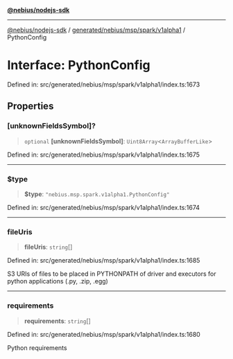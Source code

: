 [**@nebius/nodejs-sdk**](../../../../../../README.md)

---

[@nebius/nodejs-sdk](../../../../../../README.md) / [generated/nebius/msp/spark/v1alpha1](../README.md) / PythonConfig

# Interface: PythonConfig

Defined in: src/generated/nebius/msp/spark/v1alpha1/index.ts:1673

## Properties

### \[unknownFieldsSymbol\]?

> `optional` **\[unknownFieldsSymbol\]**: `Uint8Array`\<`ArrayBufferLike`\>

Defined in: src/generated/nebius/msp/spark/v1alpha1/index.ts:1675

---

### $type

> **$type**: `"nebius.msp.spark.v1alpha1.PythonConfig"`

Defined in: src/generated/nebius/msp/spark/v1alpha1/index.ts:1674

---

### fileUris

> **fileUris**: `string`[]

Defined in: src/generated/nebius/msp/spark/v1alpha1/index.ts:1685

S3 URIs of files to be placed in PYTHONPATH of driver and executors for python applications (.py, .zip, .egg)

---

### requirements

> **requirements**: `string`[]

Defined in: src/generated/nebius/msp/spark/v1alpha1/index.ts:1680

Python requirements
